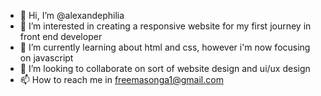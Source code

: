 - 👋 Hi, I’m @alexandephilia
- 👀 I’m interested in creating a responsive website for my first journey in front end developer
- 🌱 I’m currently learning about html and css, however i'm now focusing on javascript
- 💞️ I’m looking to collaborate on sort of website design and ui/ux design
- 📫 How to reach me in freemasonga1@gmail.com

<!---
alexandephilia/alexandephilia is a ✨ special ✨ repository because its `README.md` (this file) appears on your GitHub profile.
You can click the Preview link to take a look at your changes.
--->
